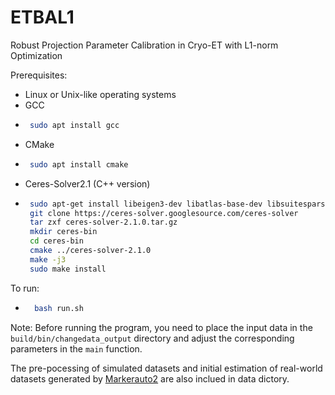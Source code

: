 # ETBAL1
Robust Projection Parameter Calibration in Cryo-ET with L1-norm Optimization

Prerequisites: 
-  Linux or Unix-like operating systems
-  GCC
-  ```bash
	sudo apt install gcc
-  CMake
-  ```bash
  	sudo apt install cmake
-  Ceres-Solver2.1 (C++ version)
-  ```bash
	sudo apt-get install libeigen3-dev libatlas-base-dev libsuitesparse-dev
 	git clone https://ceres-solver.googlesource.com/ceres-solver
	tar zxf ceres-solver-2.1.0.tar.gz
	mkdir ceres-bin
  	cd ceres-bin
	cmake ../ceres-solver-2.1.0
	make -j3
	sudo make install

To run:
- ```bash
	bash run.sh

Note: Before running the program, you need to place the input data in the `build/bin/changedata_output` directory and adjust the corresponding parameters in the `main` function.


The pre-pocessing of simulated datasets and initial estimation of real-world datasets generated by [Markerauto2](https://github.com/icthrm/Markerauto2.0) are also inclued in data dictory.